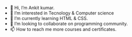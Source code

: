 - 👋 Hi, I’m Ankit kumar.
- 👀 I’m interested in Tecnology & Computer science
- 🌱 I’m currently learning HTML & CSS.
- 💞️ I’m looking to collaborate on programming community.
- 📫 How to reach me more courses and certificates. 

<!---
Ankitkumarji1323/Ankitkumarji1323 is a ✨ special ✨ repository because its `README.md` (this file) appears on your GitHub profile.
You can click the Preview link to take a look at your changes.
--->

